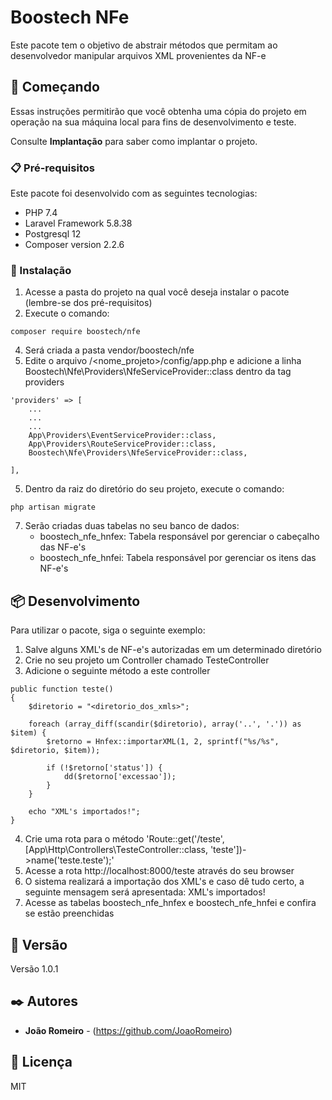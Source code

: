 # Boostech NFe

Este pacote tem o objetivo de abstrair métodos que permitam ao desenvolvedor manipular arquivos XML provenientes da NF-e

## 🚀 Começando

Essas instruções permitirão que você obtenha uma cópia do projeto em operação na sua máquina local para fins de desenvolvimento e teste.

Consulte **Implantação** para saber como implantar o projeto.

### 📋 Pré-requisitos

Este pacote foi desenvolvido com as seguintes tecnologias:
- PHP 7.4
- Laravel Framework 5.8.38
- Postgresql 12
- Composer version 2.2.6

### 🔧 Instalação

1) Acesse a pasta do projeto na qual você deseja instalar o pacote (lembre-se dos pré-requisitos)
2) Execute o comando:
```
composer require boostech/nfe
```
4) Será criada a pasta vendor/boostech/nfe
5) Edite o arquivo /<nome_projeto>/config/app.php e adicione a linha Boostech\Nfe\Providers\NfeServiceProvider::class dentro da tag providers
```
'providers' => [
    ...
    ...
    ...
    App\Providers\EventServiceProvider::class,
    App\Providers\RouteServiceProvider::class,
    Boostech\Nfe\Providers\NfeServiceProvider::class,

],
```
5) Dentro da raiz do diretório do seu projeto, execute o comando:
```
php artisan migrate
```
7) Serão criadas duas tabelas no seu banco de dados:
    - boostech_nfe_hnfex: Tabela responsável por gerenciar o cabeçalho das NF-e's
    - boostech_nfe_hnfei: Tabela responsável por gerenciar os itens das NF-e's

## 📦 Desenvolvimento

Para utilizar o pacote, siga o seguinte exemplo:

1) Salve alguns XML's de NF-e's autorizadas em um determinado diretório
2) Crie no seu projeto um Controller chamado TesteController
3) Adicione o seguinte método a este controller
```
public function teste()
{
    $diretorio = "<diretorio_dos_xmls>";

    foreach (array_diff(scandir($diretorio), array('..', '.')) as $item) {
        $retorno = Hnfex::importarXML(1, 2, sprintf("%s/%s", $diretorio, $item));

        if (!$retorno['status']) {
            dd($retorno['excessao']);
        }
    }

    echo "XML's importados!";
}
```
4) Crie uma rota para o método
    'Route::get('/teste', [App\Http\Controllers\TesteController::class, 'teste'])->name('teste.teste');'
5) Acesse a rota http://localhost:8000/teste através do seu browser
6) O sistema realizará a importação dos XML's e caso dê tudo certo, a seguinte mensagem será apresentada: XML's importados!
7) Acesse as tabelas boostech_nfe_hnfex e boostech_nfe_hnfei e confira se estão preenchidas

## 📌 Versão

Versão 1.0.1

## ✒️ Autores

* **João Romeiro** - (https://github.com/JoaoRomeiro)

## 📄 Licença

MIT

